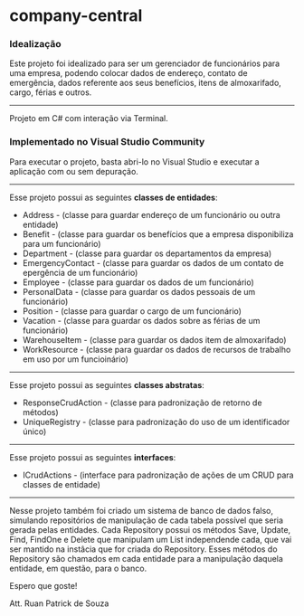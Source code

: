 # company-central
### Idealização
Este projeto foi idealizado para ser um gerenciador de funcionários para uma empresa, podendo colocar dados de endereço, contato de emergência, dados referente aos seus benefícios, itens de almoxarifado, cargo, férias e outros.
___
Projeto em C# com interação via Terminal. 
### Implementado no Visual Studio Community
Para executar o projeto, basta abri-lo no Visual Studio e executar a aplicação com ou sem depuração.
___
Esse projeto possui as seguintes **classes de entidades**:
 - Address - (classe para guardar endereço de um funcionário ou outra entidade)
 - Benefit - (classe para guardar os benefícios que a empresa disponibiliza para um funcionário)
 - Department - (classe para guardar os departamentos da empresa)
 - EmergencyContact - (classe para guardar os dados de um contato de epergência de um funcionário)
 - Employee - (classe para guardar os dados de um funcionário)
 - PersonalData - (classe para guardar os dados pessoais de um funcionário)
 - Position - (classe para guardar o cargo de um funcionário)
 - Vacation - (classe para guardar os dados sobre as férias de um funcionário)
 - WarehouseItem - (classe para guardar os dados item de almoxarifado)
 - WorkResource - (classe para guardar os dados de recursos de trabalho em uso por um funcioinário)
___
Esse projeto possui as seguintes **classes abstratas**:
- ResponseCrudAction - (classe para padronização de retorno de métodos)
- UniqueRegistry - (classe para padronização do uso de um identificador único)
___
Esse projeto possui as seguintes **interfaces**:
- ICrudActions - (interface para padronização de ações de um CRUD para classes de entidade)
___
Nesse projeto também foi criado um sistema de banco de dados falso, simulando repositórios de manipulação de cada tabela possível que seria gerada pelas entidades. Cada Repository possui os métodos Save, Update, Find, FindOne e Delete que manipulam um List independende cada, que vai ser mantido na instâcia que for criada do Repository. Esses métodos do Repository são chamados em cada entidade para a manipulação daquela entidade, em questão, para o banco.

Espero que goste!

Att.
Ruan Patrick de Souza 
